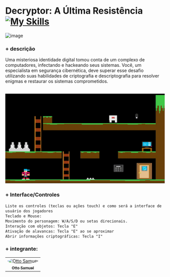 # Decryptor: A Última Resistência [![My Skills](https://skillicons.dev/icons?i=gamemakerstudio&perline=9)](https://skillicons.dev)

![image](https://github.com/user-attachments/assets/c57ac76b-0036-429f-9c80-7fa80c142d63)

### + descrição
<p>
  Uma misteriosa identidade digital tomou conta de um complexo de computadores, infectando e hackeando seus sistemas. Você, um especialista em segurança cibernética, deve superar esse desafio utilizando suas habilidades de criptografia e descriptografia para resolver enigmas e restaurar os sistemas comprometidos.
</p>
<br>


<img src="https://github.com/Otto-Samuel/SeriousGame/blob/main/imgs/Grava%C3%A7%C3%A3o-de-Tela-2024-12-02-091021.gif"/>

### + Interface/Controles 
    Liste os controles (teclas ou ações touch) e como será a interface de usuário dos jogadores 
    Teclado e Mouse:
    Movimento do personagem: W/A/S/D ou setas direcionais.
    Interação com objetos: Tecla "E"
    Ativação de alavancas: Tecla "E" ao se aproximar
    Abrir informações criptográficas: Tecla "I"
    


### + integrante:
<table>
  <tr>
     <td align="center">
       <a href="https://github.com/Otto-Samuel">
         <img src="https://avatars.githubusercontent.com/u/162514493?v=4" style="border-radius: 50%" width="100px;" alt="Otto Samuel"/>
         <br />
         <sub><b>Otto Samuel</b></sub>
       </a>
     </td>
  </tr>
</table>
